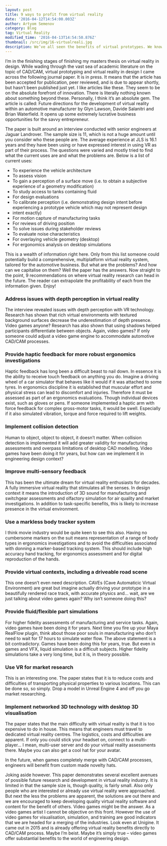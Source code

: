 ```yaml
---
layout: post
title: 9 ways to profit from virtual reality
date: '2016-04-12T14:54:00.003Z'
author: Artyom Semenov
category: Blog
tag: Virtual Reality
modified_time: '2016-04-13T14:54:50.876Z'
thumbnail: /src/img/16-virtualreali.jpg
description: We’ve all seen the benefits of virtual prototypes. We know that virtual reality is widely used in automotive industry to reduce time, cost and risk for the designers. But where do we go from here? How can we make it better and irreplaceable? Below are some possible answers based on academic research.
---
```


I’m in the finishing stages of finishing my masters thesis on virtual reality in design. While wading through the vast sea of academic literature on the topic of CAD/CAM, virtual prototyping and virtual reality in design I came across the following journal paper. It is in press. It means that the article has been accepted for publication, peer reviewed, and is due to appear shortly, but hasn’t been published just yet. I like articles like these. They seem to be on the absolute forefront of innovation. There is literally nothing known about something beyond these. Personally, I think it’s an absolute gem. The article is called: Future directions for the development of virtual reality within an automotive manufacturer by Glyn Lawson, Davide Salanitri and Brian Waterfield. It opens up some extremely lucrative business opportunities for the savvy entrepreneur.

The paper is built around an interview conducted with senior engineers at Jaguar Landrover. The sample size is 11, which is not a huge amount until you consider who these people are. The average experience at JLS is 16.1 years and they have been using or have expressed interest in using VR as part of their process. The questions were varied and mostly tried to find what the current uses are and what the problems are. Below is a list of current uses:

- To experience the vehicle architecture
- To assess vision
- To gain a perception of a surface move (i.e. to obtain a subjective experience of a geometry modification)
- To study access to tanks containing fluid
- For design evaluations
- To calibrate perception (i.e. demonstrating design intent before experiencing a prototype vehicle which may not represent design
- intent exactly)
- For motion capture of manufacturing tasks
- For reviews of driving position
- To solve issues during stakeholder reviews
- To evaluate noise characteristics
- For overlaying vehicle geometry (desktop)
- For ergonomics analysis on desktop simulations

This is a wealth of information right here. Only from this list someone could potentially build a comprehensive, multiplatform virtual reality system, tailored for the automotive business. But what are the problems? And how can we capitalise on them? Well the paper has the answers. Now straight to the point, 9 recommendations on where virtual reality research can head in the future. The reader can extrapolate the profitability of each from the information given. Enjoy!

### Address issues with depth perception in virtual reality
The interview revealed issues with depth perception with VR technology. Research has shown that rich virtual environments with textured background surfaces decrease the underestimation of depth presence. Video games anyone? Research has also shown that using shadows helped participants differentiate between objects. Again, video games? If only someone could adjust a video game engine to accommodate automotive CAD/CAM processes.

### Provide haptic feedback for more robust ergonomics investigations
Haptic feedback has long been a difficult beast to nail down. In essence it is the ability to receive touch feedback on anything you do. Imagine a driving wheel of a car simulator that behaves like it would if it was attached to some tyres. In ergonomics discipline it is established that muscular effort and physical stress can lead to discomfort and injuries. Therefore it must be assessed as part of an ergonomics evaluations. Though individual devices exist, such as gloves or pens. If someone implemented a haptic arm with force feedback for complex gross-motor tasks, it would be swell. Especially if it also simulated vibration, torque and force required to lift weights.

### Implement collision detection
Human to object, object to object, it doesn’t matter. When collision detection is implemented it will add greater validity for manufacturing assessments and overpass limitations of desktop CAD modelling. Video games have been doing it for years, but how can we implement it in engineering design context?

### Improve multi-sensory feedback
This has been the ultimate dream for virtual reality enthusiasts for decades. A fully immersive virtual reality that stimulates all the senses. In design context it means the introduction of 3D sound for manufacturing and switchgear assessments and olfactory simulation for air quality and market investigations. In addition to task-specific benefits, this is likely to increase presence in the virtual environment.

### Use a markless body tracker system
I think movie industry would be quite keen to see this also. Having no cumbersome markers on the suit means representation of a range of body types in ergonomics investigations and to avoid the difficulties associated with donning a marker-based tracking system. This should include high accuracy hand  tracking, for ergonomics assessment and for digital reproduction of the hands.

### Provide virtual contexts, including a driveable road scene
This one doesn’t even need description. CAVEs (Cave Automaticic Virtual Environment) are great but imagine actually driving your prototype in a beautifully rendered race track, with accurate physics and… wait, are we just talking about video games again? Why isn’t someone doing this?

### Provide fluid/flexible part simulations
For higher fidelity assessments of manufacturing and service tasks. Again, video games have been doing it for years. Next time you fire up your Maya RealFlow plugin, think about those poor souls in manufacturing who don’t need to wait for 17 hours to simulate water flow. The above statement is a bit contradictory. Games have been doing this for years, true. But even in games and VFX, liquid simulation is a difficult subjects. Higher fidelity simulations take a very long time, but it is, in theory possible.

### Use VR for market research
This is an interesting one. The paper states that it is to reduce costs and difficulties of transporting physical properties to various locations. This can be done so, so simply. Drop a model in Unreal Engine 4 and off you go market researching.

### Implement networked 3D technology with desktop 3D visualisation
The paper states that the main difficulty with virtual reality is that it is too expensive to do in house. This means that engineers must travel to dedicated virtual reality centres. The logistics, costs and difficulties are apparent. If only you could stick your headset on, connect to a multi-player… I mean, multi-user server and do your virtual reality assessments there. Maybe you can also get a cool hat for your avatar.

In the future, when games completely merge with CAD/CAM processes, engineers will benefit from custom made novelty hats.

Joking aside however. This paper demonstrates several excellent avenues of possible future research and development in virtual reality industry. It is limited in that the sample size is, though quality, is fairly small. Also only people who are interested or already use virtual reality were approached. But next the less the problems are apparent, the solutions are out there and we are encouraged to keep developing quality virtual reality software and content for the benefit of others. Video games might be the answer. As a video games artist I cannot be objective on this front. However the use of video games for visualisation, simulation, and training are good indicators that we are headed for a merging of the industries. Look even at Unigine. It came out in 2015 and is already offering virtual reality benefits directly to CAD/CAM process. Maybe I’m beist. Maybe it’s simply true – video games offer substantial benefits to the world of engineering design.